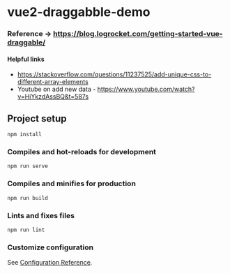 # vue2-draggabble-demo

### Reference -> https://blog.logrocket.com/getting-started-vue-draggable/


#### Helpful links

- https://stackoverflow.com/questions/11237525/add-unique-css-to-different-array-elements
- Youtube on add new data - https://www.youtube.com/watch?v=HiYkzdAssBQ&t=587s

## Project setup
```
npm install
```

### Compiles and hot-reloads for development
```
npm run serve
```

### Compiles and minifies for production
```
npm run build
```

### Lints and fixes files
```
npm run lint
```

### Customize configuration
See [Configuration Reference](https://cli.vuejs.org/config/).
